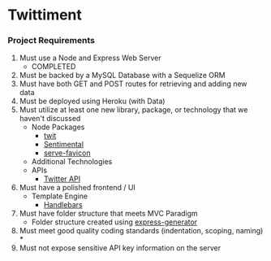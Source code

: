
# Twittiment

### Project Requirements

1. Must use a Node and Express Web Server 
   * COMPLETED
2. Must be backed by a MySQL Database with a Sequelize ORM
3. Must have both GET and POST routes for retrieving and adding new data 
4. Must be deployed using Heroku (with Data)
5. Must utilize at least one new library, package, or technology that we haven't discussed
   * Node Packages
       * [twit](https://www.npmjs.com/package/twit)
       * [Sentimental](https://www.npmjs.com/package/Sentimental)
       * [serve-favicon](https://github.com/expressjs/serve-favicon)
   * Additional Technologies
   * APIs
     * [Twitter API](https://developer.twitter.com/)
6. Must have a polished frontend / UI
   * Template Engine
     * [Handlebars](https://handlebarsjs.com/)
7. Must have folder structure that meets MVC Paradigm
     * Folder structure created using [express-generator](https://www.npmjs.com/package/express-generator)
8. Must meet good quality coding standards (indentation, scoping, naming)
     * 
9. Must not expose sensitive API key information on the server
